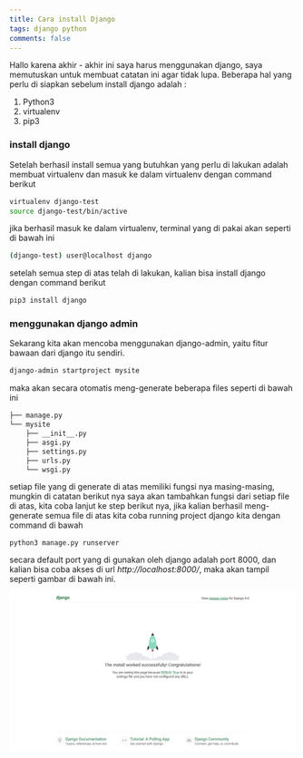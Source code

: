 ```yaml
---
title: Cara install Django
tags: django python
comments: false
---
```


Hallo karena akhir - akhir ini saya harus menggunakan django, saya memutuskan untuk membuat catatan ini agar tidak lupa.
Beberapa hal yang perlu di siapkan sebelum install django adalah :
1. Python3 
2. virtualenv
3. pip3

### install django
Setelah berhasil install semua yang butuhkan  yang perlu di lakukan adalah membuat virtualenv dan masuk ke dalam virtualenv dengan command berikut 

```bash
virtualenv django-test
source django-test/bin/active
```
jika berhasil masuk ke dalam virtualenv, terminal yang di pakai akan seperti di bawah ini
```bash
(django-test) user@localhost django 
```
setelah semua step di atas telah di lakukan, kalian bisa install django dengan command berikut
```bash
pip3 install django 
```

### menggunakan django admin
Sekarang kita akan mencoba menggunakan django-admin, yaitu fitur bawaan dari django itu sendiri.

```bash
django-admin startproject mysite
```
maka akan secara otomatis meng-generate beberapa files seperti di bawah ini 
```
├── manage.py
└── mysite
    ├── __init__.py
    ├── asgi.py
    ├── settings.py
    ├── urls.py
    └── wsgi.py
```
setiap file yang di generate di atas memiliki fungsi nya masing-masing, mungkin di catatan berikut nya saya akan tambahkan fungsi dari setiap file di atas, kita coba lanjut ke step berikut nya, jika kalian berhasil meng-generate semua file di atas kita coba running project django kita dengan command di bawah

```
python3 manage.py runserver
```
secara default port yang di gunakan oleh django adalah port 8000, dan kalian bisa coba akses di url *http://localhost:8000/*, maka akan tampil seperti gambar di bawah ini.

<img src="/assets/img/post/django.png">
